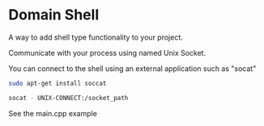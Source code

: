 # Domain Shell #

A way to add shell type functionality to your project.

Communicate with your process using named Unix Socket.

You can connect to the shell using an external application such as "socat"

```bash
sudo apt-get install soccat
```

```bash
socat - UNIX-CONNECT:/socket_path
```

See the main.cpp example
